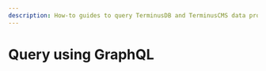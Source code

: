 ```yaml
---
description: How-to guides to query TerminusDB and TerminusCMS data products using GraphQL
---
```


# Query using GraphQL

